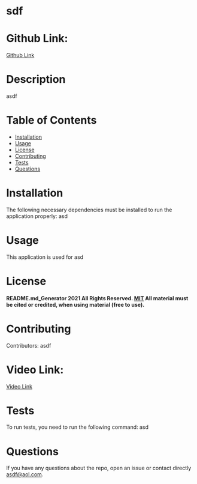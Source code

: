 
# sdf
# Github Link:
 [Github Link](asdf)
# Description
asdf
# Table of Contents 
* [Installation](#installation)
* [Usage](#usage)
* [License](#license)
* [Contributing](#contributing)
* [Tests](#tests)
* [Questions](#questions)
# Installation
The following necessary dependencies must be installed to run the application properly: asd
# Usage
​This application is used for asd
# License
#### README.md_Generator 2021 All Rights Reserved.  [MIT](LICENSE) All material must be cited or credited, when using material (free to use).
# Contributing  
​Contributors: asdf
# Video Link:
 [Video Link](https://watch.screencastify.com/v/y2ngxQeGbBfX3GveIF5p)
# Tests
To run tests, you need to run the following command: asd
# Questions
If you have any questions about the repo, open an issue or contact directly asdf@aol.com.
